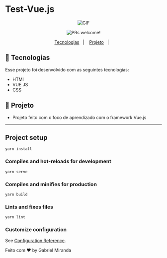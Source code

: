 # Test-Vue.js


<p align="center">
 <img src="https://user-images.githubusercontent.com/57048555/120815641-6478ce80-c526-11eb-8b4f-4879bba11574.gif" alt="GIF" />
</p>


<p align="center">
 <img src="https://img.shields.io/static/v1?label=PRs&message=welcome&color=49AA26&labelColor=000000" alt="PRs welcome!" />
</p>

<p align="center">
  <a href="#-tecnologias">Tecnologias</a>&nbsp;&nbsp;&nbsp;|&nbsp;&nbsp;&nbsp;
  <a href="#-projeto">Projeto</a>&nbsp;&nbsp;&nbsp;|&nbsp;&nbsp;&nbsp;
</p>

## 🚀 Tecnologias
Esse projeto foi desenvolvido com as seguintes tecnologias:

- HTMl
- VUE.JS
- CSS

## 🚀 Projeto

- Projeto feito com o foco de aprendizado com o framework Vue.js
---

## Project setup
```
yarn install
```

### Compiles and hot-reloads for development
```
yarn serve
```

### Compiles and minifies for production
```
yarn build
```

### Lints and fixes files
```
yarn lint
```

### Customize configuration
See [Configuration Reference](https://cli.vuejs.org/config/).

Feito com ♥ by Gabriel Miranda
